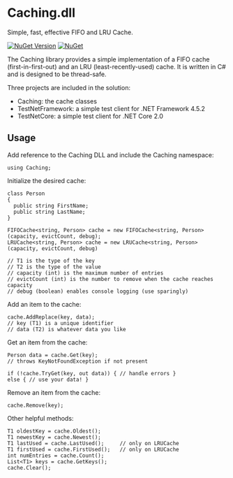 # Caching.dll

Simple, fast, effective FIFO and LRU Cache.

 [![NuGet Version](https://img.shields.io/nuget/v/Caching.dll.svg?style=flat)](https://www.nuget.org/packages/Caching.dll/) [![NuGet](https://img.shields.io/nuget/dt/Caching.dll.svg)](https://www.nuget.org/packages/Caching.dll) 

The Caching library provides a simple implementation of a FIFO cache (first-in-first-out) and an LRU (least-recently-used) cache.  It is written in C# and is designed to be thread-safe.

Three projects are included in the solution:

- Caching: the cache classes
- TestNetFramework: a simple test client for .NET Framework 4.5.2
- TestNetCore: a simple test client for .NET Core 2.0
 
## Usage

Add reference to the Caching DLL and include the Caching namespace:
```
using Caching;
```

Initialize the desired cache:
```
class Person
{
  public string FirstName;
  public string LastName;
}

FIFOCache<string, Person> cache = new FIFOCache<string, Person>(capacity, evictCount, debug);
LRUCache<string, Person> cache = new LRUCache<string, Person>(capacity, evictCount, debug) 

// T1 is the type of the key
// T2 is the type of the value
// capacity (int) is the maximum number of entries
// evictCount (int) is the number to remove when the cache reaches capacity
// debug (boolean) enables console logging (use sparingly)
```

Add an item to the cache:
```
cache.AddReplace(key, data);
// key (T1) is a unique identifier
// data (T2) is whatever data you like
```

Get an item from the cache:
```
Person data = cache.Get(key);
// throws KeyNotFoundException if not present

if (!cache.TryGet(key, out data)) { // handle errors }
else { // use your data! }
```

Remove an item from the cache:
```
cache.Remove(key);
```

Other helpful methods:
```
T1 oldestKey = cache.Oldest();
T1 newestKey = cache.Newest();
T1 lastUsed = cache.LastUsed();  	// only on LRUCache
T1 firstUsed = cache.FirstUsed();   // only on LRUCache
int numEntries = cache.Count();
List<T1> keys = cache.GetKeys();
cache.Clear();
```
